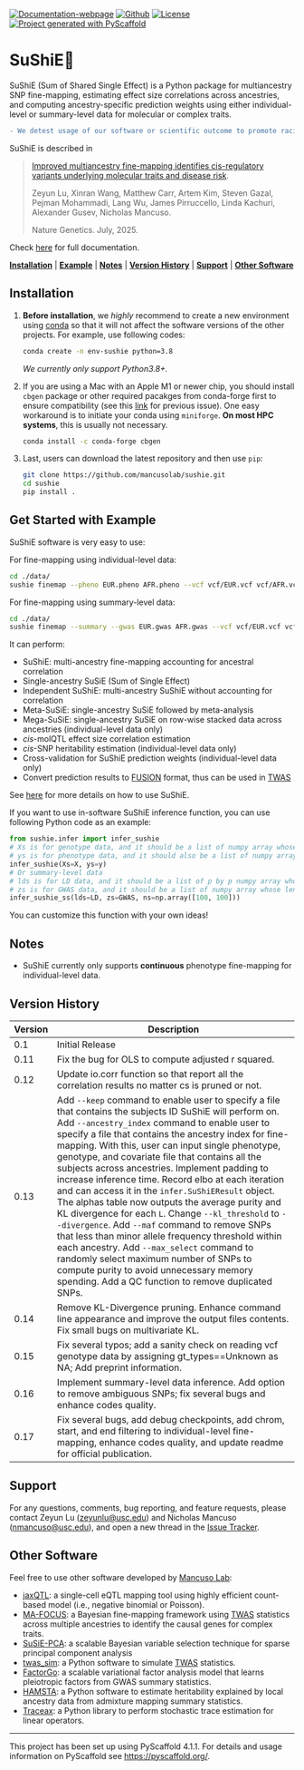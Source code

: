 [![Documentation-webpage](https://img.shields.io/badge/Docs-Available-brightgreen)](https://mancusolab.github.io/sushie/)
[![Github](https://img.shields.io/github/stars/mancusolab/sushie?style=social)](https://github.com/mancusolab/sushie)
[![License](https://img.shields.io/badge/License-MIT-yellow.svg)](https://opensource.org/licenses/MIT)
[![Project generated with PyScaffold](https://img.shields.io/badge/-PyScaffold-005CA0?logo=pyscaffold)](https://pyscaffold.org/)

# SuShiE🍣

SuShiE (Sum of Shared Single Effect) is a Python package for multiancestry SNP fine-mapping, estimating effect size correlations across ancestries, and computing ancestry-specific prediction weights using either individual-level or summary-level data for molecular or complex traits.

``` diff
- We detest usage of our software or scientific outcome to promote racial discrimination.
```

SuShiE is described in
>  [Improved multiancestry fine-mapping identifies cis-regulatory variants underlying molecular traits and disease risk](https://doi.org/10.1038/s41588-025-02262-7).
>
> Zeyun Lu,  Xinran Wang,  Matthew Carr,  Artem Kim,  Steven Gazal,  Pejman Mohammadi,  Lang Wu,  James Pirruccello,  Linda Kachuri,  Alexander Gusev,  Nicholas Mancuso.
>
> Nature Genetics. July, 2025.

Check [here](https://mancusolab.github.io/sushie/) for full
documentation.

  [**Installation**](#installation)
  | [**Example**](#get-started-with-example)
  | [**Notes**](#notes)
  | [**Version History**](#version-history)
  | [**Support**](#support)
  | [**Other Software**](#other-software)

## Installation

1. **Before installation**, we *highly* recommend to create a new environment using [conda](https://docs.conda.io/en/latest/) so that it will not affect the software versions of the other projects. For example, use following codes:

    ```bash
    conda create -n env-sushie python=3.8
    ```

    *We currently only support Python3.8+.*

2. If you are using a Mac with an Apple M1 or newer chip, you should install `cbgen` package or other required pacakges from conda-forge first to ensure compatibility (see this [link](https://github.com/google/jax/issues/5501) for previous issue). One easy workaround is to initiate your conda using `miniforge`. **On most HPC systems**, this is usually not necessary.

    ```bash
    conda install -c conda-forge cbgen
    ```

3. Last, users can download the latest repository and then use `pip`:

    ``` bash
    git clone https://github.com/mancusolab/sushie.git
    cd sushie
    pip install .
    ```

## Get Started with Example

SuShiE software is very easy to use:

For fine-mapping using individual-level data:
``` bash
cd ./data/
sushie finemap --pheno EUR.pheno AFR.pheno --vcf vcf/EUR.vcf vcf/AFR.vcf --covar EUR.covar AFR.covar --output ./test_result
```

For fine-mapping using summary-level data:
``` bash
cd ./data/
sushie finemap --summary --gwas EUR.gwas AFR.gwas --vcf vcf/EUR.vcf vcf/AFR.vcf --sample-size 489 639 --gwas-header chrom snp pos a1 a0 z --output ./test_result
```

It can perform:

-   SuShiE: multi-ancestry fine-mapping accounting for ancestral
    correlation
-   Single-ancestry SuSiE (Sum of Single Effect)
-   Independent SuShiE: multi-ancestry SuShiE without accounting for
    correlation
-   Meta-SuSiE: single-ancestry SuSiE followed by meta-analysis
-   Mega-SuSiE: single-ancestry SuSiE on row-wise stacked data across
    ancestries (individual-level data only)
-   *cis*-molQTL effect size correlation estimation
-   *cis*-SNP heritability estimation (individual-level data only)
-   Cross-validation for SuShiE prediction weights (individual-level data only)
-   Convert prediction results to
    [FUSION](http://gusevlab.org/projects/fusion/) format, thus can be
    used in [TWAS](https://www.nature.com/articles/ng.3506)

See [here](https://mancusolab.github.io/sushie/) for more details on how
to use SuShiE.

If you want to use in-software SuShiE inference function, you can use
following Python code as an example:

``` python
from sushie.infer import infer_sushie
# Xs is for genotype data, and it should be a list of numpy array whose length is the number of ancestry.
# ys is for phenotype data, and it should also be a list of numpy array whose length is the number of ancestry.
infer_sushie(Xs=X, ys=y)
# Or summary-level data
# lds is for LD data, and it should be a list of p by p numpy array whose length is the number of ancestry.
# zs is for GWAS data, and it should be a list of numpy array whose length is the number of ancestry/
infer_sushie_ss(lds=LD, zs=GWAS, ns=np.array([100, 100]))
```

You can customize this function with your own ideas!

## Notes

-   SuShiE currently only supports **continuous** phenotype fine-mapping for individual-level data.

## Version History

| Version | Description                                                                                                                                                                                                                                                                                                                                                                                                                                                                                                                                                                                                                                                                                                                                                                                                                                                                                               |
|---------|-----------------------------------------------------------------------------------------------------------------------------------------------------------------------------------------------------------------------------------------------------------------------------------------------------------------------------------------------------------------------------------------------------------------------------------------------------------------------------------------------------------------------------------------------------------------------------------------------------------------------------------------------------------------------------------------------------------------------------------------------------------------------------------------------------------------------------------------------------------------------------------------------------------|
| 0.1     | Initial Release                                                                                                                                                                                                                                                                                                                                                                                                                                                                                                                                                                                                                                                                                                                                                                                                                                                                                           |
| 0.11    | Fix the bug for OLS to compute adjusted r squared.                                                                                                                                                                                                                                                                                                                                                                                                                                                                                                                                                                                                                                                                                                                                                                                                                                                        |
| 0.12    | Update io.corr function so that report all the correlation results no matter cs is pruned or not.                                                                                                                                                                                                                                                                                                                                                                                                                                                                                                                                                                                                                                                                                                                                                                                                         |
| 0.13    | Add `--keep` command to enable user to specify a file that contains the subjects ID SuShiE will perform on. Add `--ancestry_index` command to enable user to specify a file that contains the ancestry index for fine-mapping. With this, user can input single phenotype, genotype, and covariate file that contains all the subjects across ancestries. Implement padding to increase inference time. Record elbo at each iteration and can access it in the `infer.SuShiEResult` object. The alphas table now outputs the average purity and KL divergence for each `L`. Change `--kl_threshold` to `--divergence`. Add `--maf` command to remove SNPs that less than minor allele frequency threshold within each ancestry. Add `--max_select` command to randomly select maximum number of SNPs to compute purity to avoid unnecessary memory spending. Add a QC function to remove duplicated SNPs. |
| 0.14    | Remove KL-Divergence pruning. Enhance command line appearance and improve the output files contents. Fix small bugs on multivariate KL.                                                                                                                                                                                                                                                                                                                                                                                                                                                                                                                                                                                                                                                                                                                                                                   |
| 0.15    | Fix several typos; add a sanity check on reading vcf genotype data by assigning gt_types==Unknown as NA; Add preprint information.                                                                                                                                                                                                                                                                                                                                                                                                                                                                                                                                                                                                                                                                                                                                                                        |
| 0.16  | Implement summary-level data inference. Add option to remove ambiguous SNPs; fix several bugs and enhance codes quality.                                                                                                                                                                                                                                                                                                                                                                                                                                                                                                                                                                                                                                                                                                                                                                                                                          |
| 0.17 | Fix several bugs, add debug checkpoints, add chrom, start, and end filtering to individual-level fine-mapping, enhance codes quality, and update readme for official publication.

## Support

For any questions, comments, bug reporting, and feature requests, please contact Zeyun Lu (<zeyunlu@usc.edu>) and
Nicholas Mancuso (<nmancuso@usc.edu>), and open a new thread in the [Issue
Tracker](https://github.com/mancusolab/sushie/issues).

## Other Software

Feel free to use other software developed by [Mancuso
Lab](https://www.mancusolab.com/):

-   [jaxQTL](https://github.com/mancusolab/jaxqtl): a single-cell eQTL mapping tool using highly efficient count-based model (i.e., negative binomial or Poisson).
-   [MA-FOCUS](https://github.com/mancusolab/ma-focus): a Bayesian
    fine-mapping framework using
    [TWAS](https://www.nature.com/articles/ng.3506) statistics across
    multiple ancestries to identify the causal genes for complex traits.
-   [SuSiE-PCA](https://github.com/mancusolab/susiepca): a scalable
    Bayesian variable selection technique for sparse principal component
    analysis
-   [twas_sim](https://github.com/mancusolab/twas_sim): a Python
    software to simulate [TWAS](https://www.nature.com/articles/ng.3506)
    statistics.
-   [FactorGo](https://github.com/mancusolab/factorgo): a scalable
    variational factor analysis model that learns pleiotropic factors
    from GWAS summary statistics.
-   [HAMSTA](https://github.com/tszfungc/hamsta): a Python software to
    estimate heritability explained by local ancestry data from
    admixture mapping summary statistics.
-   [Traceax](https://github.com/tszfungc/traceax): a Python library to perform stochastic trace estimation for linear operators.

------------------------------------------------------------------------

This project has been set up using PyScaffold 4.1.1. For details and
usage information on PyScaffold see <https://pyscaffold.org/>.
